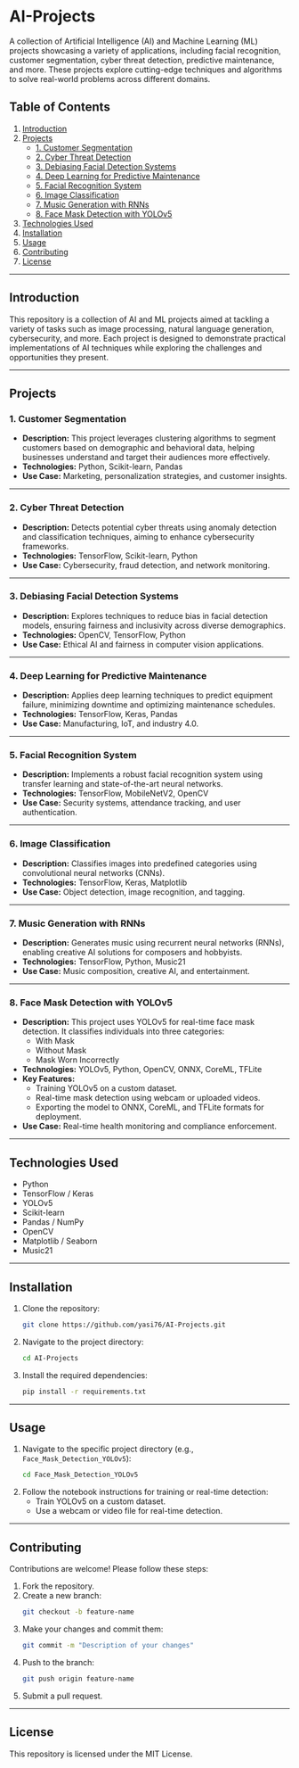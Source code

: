# **AI-Projects**

A collection of Artificial Intelligence (AI) and Machine Learning (ML) projects showcasing a variety of applications, including facial recognition, customer segmentation, cyber threat detection, predictive maintenance, and more. These projects explore cutting-edge techniques and algorithms to solve real-world problems across different domains.

## **Table of Contents**
1. [Introduction](#introduction)
2. [Projects](#projects)
   - [1. Customer Segmentation](#1-customer-segmentation)
   - [2. Cyber Threat Detection](#2-cyber-threat-detection)
   - [3. Debiasing Facial Detection Systems](#3-debiasing-facial-detection-systems)
   - [4. Deep Learning for Predictive Maintenance](#4-deep-learning-for-predictive-maintenance)
   - [5. Facial Recognition System](#5-facial-recognition-system)
   - [6. Image Classification](#6-image-classification)
   - [7. Music Generation with RNNs](#7-music-generation-with-rnns)
   - [8. Face Mask Detection with YOLOv5](#8-face-mask-detection-with-yolov5)
3. [Technologies Used](#technologies-used)
4. [Installation](#installation)
5. [Usage](#usage)
6. [Contributing](#contributing)
7. [License](#license)

---

## **Introduction**
This repository is a collection of AI and ML projects aimed at tackling a variety of tasks such as image processing, natural language generation, cybersecurity, and more. Each project is designed to demonstrate practical implementations of AI techniques while exploring the challenges and opportunities they present.

---

## **Projects**

### **1. Customer Segmentation**
- **Description:** This project leverages clustering algorithms to segment customers based on demographic and behavioral data, helping businesses understand and target their audiences more effectively.
- **Technologies:** Python, Scikit-learn, Pandas
- **Use Case:** Marketing, personalization strategies, and customer insights.

---

### **2. Cyber Threat Detection**
- **Description:** Detects potential cyber threats using anomaly detection and classification techniques, aiming to enhance cybersecurity frameworks.
- **Technologies:** TensorFlow, Scikit-learn, Python
- **Use Case:** Cybersecurity, fraud detection, and network monitoring.

---

### **3. Debiasing Facial Detection Systems**
- **Description:** Explores techniques to reduce bias in facial detection models, ensuring fairness and inclusivity across diverse demographics.
- **Technologies:** OpenCV, TensorFlow, Python
- **Use Case:** Ethical AI and fairness in computer vision applications.

---

### **4. Deep Learning for Predictive Maintenance**
- **Description:** Applies deep learning techniques to predict equipment failure, minimizing downtime and optimizing maintenance schedules.
- **Technologies:** TensorFlow, Keras, Pandas
- **Use Case:** Manufacturing, IoT, and industry 4.0.

---

### **5. Facial Recognition System**
- **Description:** Implements a robust facial recognition system using transfer learning and state-of-the-art neural networks.
- **Technologies:** TensorFlow, MobileNetV2, OpenCV
- **Use Case:** Security systems, attendance tracking, and user authentication.

---

### **6. Image Classification**
- **Description:** Classifies images into predefined categories using convolutional neural networks (CNNs).
- **Technologies:** TensorFlow, Keras, Matplotlib
- **Use Case:** Object detection, image recognition, and tagging.

---

### **7. Music Generation with RNNs**
- **Description:** Generates music using recurrent neural networks (RNNs), enabling creative AI solutions for composers and hobbyists.
- **Technologies:** TensorFlow, Python, Music21
- **Use Case:** Music composition, creative AI, and entertainment.

---

### **8. Face Mask Detection with YOLOv5**
- **Description:** This project uses YOLOv5 for real-time face mask detection. It classifies individuals into three categories:
  - With Mask
  - Without Mask
  - Mask Worn Incorrectly
- **Technologies:** YOLOv5, Python, OpenCV, ONNX, CoreML, TFLite
- **Key Features:**
  - Training YOLOv5 on a custom dataset.
  - Real-time mask detection using webcam or uploaded videos.
  - Exporting the model to ONNX, CoreML, and TFLite formats for deployment.
- **Use Case:** Real-time health monitoring and compliance enforcement.

---

## **Technologies Used**
- Python
- TensorFlow / Keras
- YOLOv5
- Scikit-learn
- Pandas / NumPy
- OpenCV
- Matplotlib / Seaborn
- Music21

---

## **Installation**
1. Clone the repository:
   ```bash
   git clone https://github.com/yasi76/AI-Projects.git
   ```
2. Navigate to the project directory:
   ```bash
   cd AI-Projects
   ```
3. Install the required dependencies:
   ```bash
   pip install -r requirements.txt
   ```

---

## **Usage**
1. Navigate to the specific project directory (e.g., `Face_Mask_Detection_YOLOv5`):
   ```bash
   cd Face_Mask_Detection_YOLOv5
   ```
2. Follow the notebook instructions for training or real-time detection:
   - Train YOLOv5 on a custom dataset.
   - Use a webcam or video file for real-time detection.

---

## **Contributing**
Contributions are welcome! Please follow these steps:
1. Fork the repository.
2. Create a new branch:
   ```bash
   git checkout -b feature-name
   ```
3. Make your changes and commit them:
   ```bash
   git commit -m "Description of your changes"
   ```
4. Push to the branch:
   ```bash
   git push origin feature-name
   ```
5. Submit a pull request.

---

## **License**
This repository is licensed under the MIT License.
